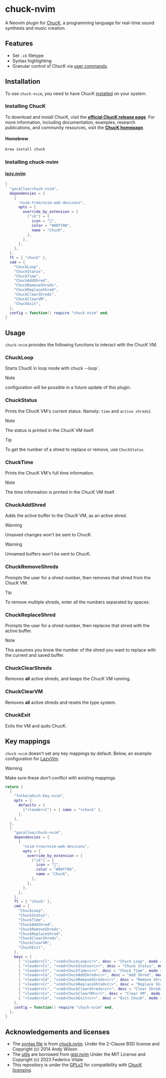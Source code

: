 # chuck-nvim

A Neovim plugin for [ChucK](http://chuck.stanford.edu/), a programming language
for real-time sound synthesis and music creation.

## Features

- Set `.ck` filetype
- Syntax highlighting
- Granular control of ChucK via [user commands](#usage).

## Installation

To use `chuck-nvim`, you need to have ChucK
[installed](https://chuck.cs.princeton.edu/release/) on your system.

### Installing ChucK

To download and install ChucK, visit the **[official ChucK release
page](https://chuck.stanford.edu/release/)**. For more information, including
documentation, examples, research publications, and community resources, visit
the **[ChucK homepage](https://chuck.stanford.edu/)**.

#### Homebrew

```bash
brew install chuck
```

### Installing chuck-nvim

#### [lazy.nvim](https://github.com/folke/lazy.nvim)

```lua
{
  "gacallea/chuck-nvim",
  dependencies = {
    {
      "nvim-tree/nvim-web-devicons",
      opts = {
        override_by_extension = {
          ["ck"] = {
            icon = "󰧚",
            color = "#80ff00",
            name = "ChucK",
          },
        },
      },
    },
  },
  ft = { "chuck" },
  cmd = {
    "ChuckLoop",
    "ChuckStatus",
    "ChuckTime",
    "ChuckAddShred",
    "ChuckRemoveShreds",
    "ChuckReplaceShred",
    "ChuckClearShreds",
    "ChuckClearVM",
    "ChuckExit",
  },
  config = function() require "chuck-nvim" end,
}
```

## Usage

`chuck-nvim` provides the following functions to interact with the ChucK VM.

### ChuckLoop

Starts ChucK in loop mode with chuck --loop`.

> [!NOTE]
> configuration will be possible in a future update of this plugin.

### ChuckStatus

Prints the ChucK VM's current status. Namely: `time` and `active shreds`).

> [!NOTE]
> The status is printed in the ChucK VM itself.

> [!TIP]
> To get the number of a shred to replace or remove, use `ChuckStatus`.

### ChuckTime

Prints the ChucK VM's full time information.

> [!NOTE]
> The time information is printed in the ChucK VM itself.

### ChuckAddShred

Adds the active buffer to the ChucK VM, as an active shred.

> [!WARNING]
> Unsaved changes won't be sent to ChucK.

> [!WARNING]
> Unnamed buffers won't be sent to ChucK.

### ChuckRemoveShreds

Prompts the user for a shred number, then removes that shred from the ChucK VM.

> [!TIP]
> To remove multiple shreds, enter all the numbers separated by spaces.

### ChuckReplaceShred

Prompts the user for a shred number, then replaces that shred with the
active buffer.

> [!NOTE]
> This assumes you know the number of the shred you want to replace with the
> current and saved buffer.

### ChuckClearShreds

Removes **all** active shreds, and keeps the ChucK VM running.

### ChuckClearVM

Removes **all** active shreds and resets the type system.

### ChuckExit

Exits the VM and quits ChucK.

## Key mappings

`chuck-nvim` doesn't set any key mappings by default. Below, an example
configuration for [LazyVim](https://www.lazyvim.org).

> [!WARNING]
> Make sure these don't conflict with existing mappings.

```lua
return {
  {
    "folke/which-key.nvim",
    opts = {
      defaults = {
        ["<leader>C"] = { name = "+chuck" },
      },
    },
  },
  {
    "gacallea/chuck-nvim",
    dependencies = {
      {
        "nvim-tree/nvim-web-devicons",
        opts = {
          override_by_extension = {
            ["ck"] = {
              icon = "󰧚",
              color = "#80ff00",
              name = "ChucK",
            },
          },
        },
      },
    },
    ft = { "chuck" },
    cmd = {
      "ChuckLoop",
      "ChuckStatus",
      "ChuckTime",
      "ChuckAddShred",
      "ChuckRemoveShreds",
      "ChuckReplaceShred",
      "ChuckClearShreds",
      "ChuckClearVM",
      "ChuckExit",
    },
    keys = {
      { "<leader>Cl", "<cmd>ChuckLoop<cr>", desc = "Chuck Loop", mode = "n" },
      { "<leader>Cs", "<cmd>ChuckStatus<cr>", desc = "Chuck Status", mode = "n" },
      { "<leader>Ct", "<cmd>ChuckTime<cr>", desc = "Chuck Time", mode = "n" },
      { "<leader>Ca", "<cmd>ChuckAddShred<cr>", desc = "Add Shred", mode = "n" },
      { "<leader>Cd", "<cmd>ChuckRemoveShreds<cr>", desc = "Remove Shred(s)", mode = "n" },
      { "<leader>Cr", "<cmd>ChuckReplaceShred<cr>", desc = "Replace Shred", mode = "n" },
      { "<leader>Cc", "<cmd>ChuckClearShreds<cr>", desc = "Clear Shreds", mode = "n" },
      { "<leader>Cv", "<cmd>ChuckClearVM<cr>", desc = "Clear VM", mode = "n" },
      { "<leader>Ce", "<cmd>ChuckExit<cr>", desc = "Exit ChucK", mode = "n" },
    },
    config = function() require "chuck-nvim" end,
  },
}
```

## Acknowledgements and licenses

- The [syntax file](./syntax/chuck.vim) is from
[chuck.nvim](https://github.com/NicholasDunham/chuck.nvim). Under the 2-Clause
BSD license and Copyright (c) 2014 Andy Wilson
- The [utils](./lua/chuck-nvim/core/utils.lua) are borrowed from [gist.nvim](https://github.com/rawnly/gist.nvim/blob/main/lua/gist/core/utils.lua)
Under the MIT License and Copyright (c) 2023 Federico Vitale
- This repository is under the [GPLv2](./LICENSE) for compatibility with [ChucK
licensing](https://github.com/ccrma/chuck/blob/main/LICENSE).
